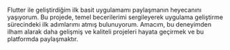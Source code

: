 Flutter ile geliştirdiğim ilk basit uygulamamı paylaşmanın heyecanını yaşıyorum. Bu projede, temel becerilerimi sergileyerek uygulama geliştirme sürecindeki ilk adımlarımı atmış bulunuyorum. Amacım, bu deneyimden ilham alarak daha gelişmiş ve kaliteli projeleri hayata geçirmek ve bu platformda paylaşmaktır.
